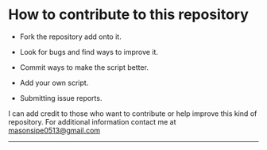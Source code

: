 # How to contribute to this repository

* Fork the repository add onto it.

* Look for bugs and find ways to improve it.

* Commit ways to make the script better.

* Add your own script.

* Submitting issue reports.

I can add credit to those who want to contribute or help improve this kind of repository.
For additional information contact me at masonsipe0513@gmail.com
***